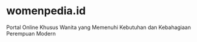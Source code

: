 # womenpedia.id
Portal Online Khusus Wanita yang Memenuhi Kebutuhan dan Kebahagiaan Perempuan Modern
